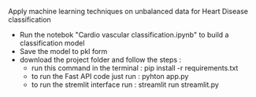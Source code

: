 Apply machine learning techniques on unbalanced data for Heart Disease classification


+ Run the notebok "Cardio vascular classification.ipynb" to build a classification model
+ Save the model to pkl form
+ download the project folder and follow the steps :
    - run this command in the terminal : pip  install -r requirements.txt
    - to run the Fast API code just run  : pyhton app.py
    - to run the stremlit interface  run : streamlit run streamlit.py
